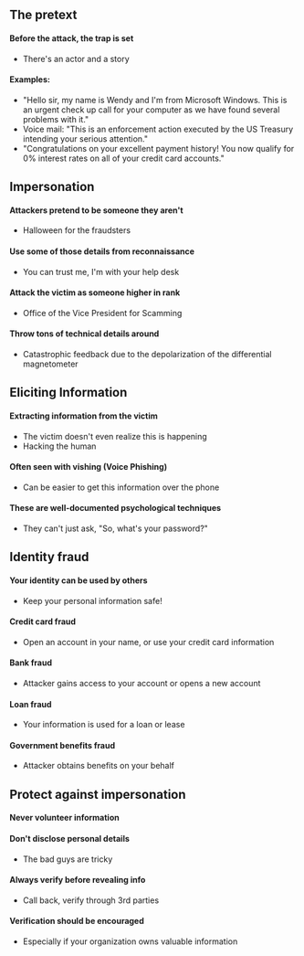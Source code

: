 ## The pretext
#### Before the attack, the trap is set
- There's an actor and a story
#### Examples:
- "Hello sir, my name is Wendy and I'm from Microsoft Windows. This is an urgent check up call for your computer as we have found several problems with it."
- Voice mail: "This is an enforcement action executed by the US Treasury intending your serious attention."
- "Congratulations on your excellent payment history! You now qualify for 0% interest rates on all of your credit card accounts."


## Impersonation
#### Attackers pretend to be someone they aren't
- Halloween for the fraudsters
#### Use some of those details from reconnaissance
- You can trust me, I'm with your help desk
#### Attack the victim as someone higher in rank
- Office of the Vice President for Scamming
#### Throw tons of technical details around
- Catastrophic feedback due to the depolarization of the differential magnetometer


## Eliciting Information
#### Extracting information from the victim
- The victim doesn't even realize this is happening
- Hacking the human
#### Often seen with vishing (Voice Phishing)
- Can be easier to get this information over the phone
#### These are well-documented psychological techniques
- They can't just ask, "So, what's your password?"


## Identity fraud
#### Your identity can be used by others
- Keep your personal information safe!
#### Credit card fraud
- Open an account in your name, or use your credit card information
#### Bank fraud
- Attacker gains access to your account or opens a new account
#### Loan fraud
- Your information is used for a loan or lease
#### Government benefits fraud
- Attacker obtains benefits on your behalf


## Protect against impersonation
#### Never volunteer information
#### Don't disclose personal details
- The bad guys are tricky
#### Always verify before revealing info
- Call back, verify through 3rd parties
#### Verification should be encouraged
- Especially if your organization owns valuable information